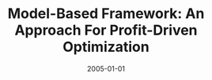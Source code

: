 ---
title: "Model-Based Framework: An Approach For Profit-Driven Optimization"
date: 2005-01-01
venue: "3nd IEEE / ACM International Symposium on Code Generation and Optimization (CGO 2005), 20-23 March 2005, San Jose, CA, USA"
paperurl: https://doi.org/10.1109/CGO.2005.2
authors: "Min Zhao, Bruce R Childers and Mary Lou Soffa"
awards: ""
---